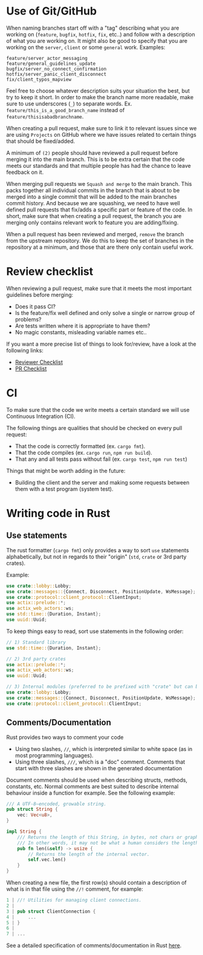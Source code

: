
# Use of Git/GitHub

When naming branches start off with a "tag" describing what you are working on (`feature`, `bugfix`, `hotfix`, `fix`, etc..) and follow with a description of what you are working on. It might also be good to specify that you are working on the `server`, `client` or some `general` work. Examples:

```
feature/server_actor_messaging
feature/general_guidelines_update
bugfix/server_no_connect_confirmation
hotfix/server_panic_client_disconnect
fix/client_typos_mapview
```

Feel free to choose whatever description suits your situation the best, but try to keep it short. In order to make the branch name more readable, make sure to use underscores (`_`) to separate words. Ex. `feature/this_is_a_good_branch_name` instead of `feature/thisisabadbranchname`.

When creating a pull request, make sure to link it to relevant issues since we are using `Projects` on GitHub where we have issues related to certain things that should be fixed/added.

A minimum of `(2)` people should have reviewed a pull request before merging it into the main branch. This is to be extra certain that the code meets our standards and that multiple people has had the chance to leave feedback on it.

When merging pull requests we `Squash and merge` to the main branch. This packs together all individual commits in the branch that is about to be merged into a single commit that will be added to the main branches commit history. And because we are squashing, we need to have well defined pull requests that fix/adds a specific part or feature of the code. In short, make sure that when creating a pull request, the branch you are merging only contains relevant work to feature you are adding/fixing.

When a pull request has been reviewed and merged, `remove` the branch from the upstream repository. We do this to keep the set of branches in the repository at a minimum, and those that are there only contain useful work.


# Review checklist

When reviewing a pull request, make sure that it meets the most important guidelines before merging:
- Does it pass CI?
- Is the feature/fix well defined and only solve a single or narrow group of problems?
- Are tests written where it is appropriate to have them?
- No magic constants, misleading variable names etc..

If you want a more precise list of things to look for/review, have a look at the following links:
- [Reviewer Checklist](https://devchecklists.com/pr-reviewer-checklist/)
- [PR Checklist](https://devchecklists.com/pull-requests-checklist/)

# CI

To make sure that the code we write meets a certain standard we will use Continuous Integration (CI).

The following things are qualities that should be checked on every pull request:
- That the code is correctly formatted (ex. `cargo fmt`).
- That the code compiles (ex. `cargo run`, `npm run build`).
- That any and all tests pass without fail (ex. `cargo test`, `npm run test`)

Things that might be worth adding in the future:
- Building the client and the server and making some requests between them with a test program (system test).

# Writing code in Rust

## Use statements

The rust formatter (`cargo fmt`) only provides a way to sort `use` statements alphabetically, but not in regards to their "origin" (`std`, `crate` or 3rd party crates).

Example: 
```rust
use crate::lobby::Lobby;
use crate::messages::{Connect, Disconnect, PositionUpdate, WsMessage};
use crate::protocol::client_protocol::ClientInput;
use actix::prelude::*;
use actix_web_actors::ws;
use std::time::{Duration, Instant};
use uuid::Uuid;
```

To keep things easy to read, sort use statements in the following order:
```rust
// 1) Standard library
use std::time::{Duration, Instant};

// 2) 3rd party crates
use actix::prelude::*;
use actix_web_actors::ws;
use uuid::Uuid;

// 3) Internal modules (preferred to be prefixed with "crate" but can be omitted).
use crate::lobby::Lobby;
use crate::messages::{Connect, Disconnect, PositionUpdate, WsMessage};
use crate::protocol::client_protocol::ClientInput;
```

## Comments/Documentation
Rust provides two ways to comment your code 
* Using two slashes, `//`, which is interpreted similar to white space (as in most programming languages).
* Using three slashes, `///`, which is a "doc" comment. Comments that start with three slashes are shown in the generated documentation

Document comments should be used when describing structs, methods, constants, etc. Normal comments are best suited to describe internal behaviour inside a function for example. See the following example:

```rust
/// A UTF-8–encoded, growable string.
pub struct String {
    vec: Vec<u8>,
}

impl String {
    /// Returns the length of this String, in bytes, not chars or graphemes.
    /// In other words, it may not be what a human considers the length of the string.
    pub fn len(&self) -> usize {
        // Returns the length of the internal vector.
        self.vec.len()
    }
}
```

When creating a new file, the first row(s) should contain a description of what is in that file using the `//!` comment, for example:

```rust
1 | //! Utilities for managing client connections.
2 |
3 | pub struct ClientConnection {
4 |     ...
5 | }
6 |  
7 | ...
```

See a detailed specification of comments/documentation in Rust [here](https://doc.rust-lang.org/reference/comments.html).